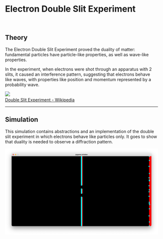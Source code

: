<h1>Electron Double Slit Experiment</h1>


<br>

<h2>Theory</h2>
<p>The Electron Double Slit Experiment proved the duality of matter: fundamental particles have particle-like properties, as well as wave-like properties.</p>
<p>In the experiment, when electrons were shot through an apparatus with 2 slits, it caused an interference pattern, suggesting that electrons behave like waves, with properties like position and momentum represented by a probability wave.</p>
<img style="background: white;" src="https://upload.wikimedia.org/wikipedia/commons/thumb/c/cd/Double-slit.svg/500px-Double-slit.svg.png">
<br>
<a href="https://en.wikipedia.org/wiki/Double-slit_experiment">Double Slit Experiment - Wikipedia</a>


<br>
<hr>

<h2>Simulation</h2>
<p>This simulation contains abstractions and an implementation of the double slit experiment in which electrons behave like particles only. It goes to show that duality is needed to observe a diffraction pattern.</p>
<img src="simulation.png">